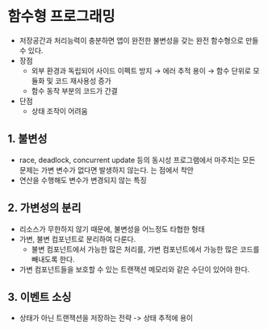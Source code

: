 # 함수형 프로그래밍
- 저장공간과 처리능력이 충분하면 앱이 완전한 불변성을 갖는 완전 함수형으로 만들 수 있다.
- 장점
  - 외부 환경과 독립되어 사이드 이펙트 방지
    → 에러 추적 용이
    → 함수 단위로 모듈화 및 코드 재사용성 증가
  - 함수 동작 부분의 코드가 간결
- 단점
  - 상태 조작이 어려움


## 1. 불변성

- race, deadlock, concurrent update 등의 동시성 프로그램에서 마주치는 모든 문제는 가변 변수가 없다면 발생하지 않는다. 는 점에서 착안
- 연산을 수행해도 변수가 변경되지 않는 특징

## 2. 가변성의 분리

- 리소스가 무한하지 않기 때문에, 불변성을 어느정도 타협한 형태
- 가변, 불변 컴포넌트로 분리하여 다룬다.
    - 불변 컴포넌트에서 가능한 많은 처리를, 가변 컴포넌트에서 가능한 많은 코드를 빼내도록 한다.
- 가변 컴포넌트들을 보호할 수 있는 트랜잭션 메모리와 같은 수단이 있어야 한다.

## 3. 이벤트 소싱
- 상태가 아닌 트랜잭션을 저장하는 전략 -> 상태 추적에 용이
